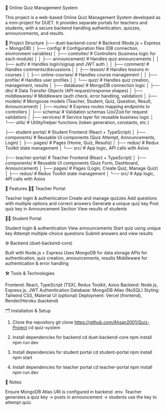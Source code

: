 📘 Online Quiz Management System

This project is a web-based Online Quiz Management System developed as a mini-project for DUET.
It provides separate portals for teachers and students, with a secure backend handling authentication, quizzes, announcements, and results.

📂 Project Structure
├── duet-backend-core/         # Backend (Node.js + Express + MongoDB)
│   ├── config/                # Configuration files (DB connection, environment variables)
│   ├── controller/            # Controllers (business logic for each module)
│   │   ├── announcement/      # Handles quiz announcements
│   │   ├── auth/              # Handles login/signup and JWT auth
│   │   ├── comment/           # Handles comments/discussions
│   │   ├── lesson/            # Handles lessons in courses
│   │   ├── online-courses/    # Handles course management
│   │   ├── profile/           # Handles user profiles
│   │   └── quiz/              # Handles quiz creation, management, results
│   ├── database/              # MongoDB connection logic
│   ├── dto/                   # Data Transfer Objects (API request/response shapes)
│   ├── middlewares/           # Middleware (auth check, error handling, validation)
│   ├── models/                # Mongoose models (Teacher, Student, Quiz, Question, Result, Announcement)
│   ├── routes/                # Express routes mapping endpoints to controllers
│   ├── schema/                # Validation schemas (Joi/Zod for request validation)
│   ├── services/              # Service layer for reusable business logic
│   └── utils/                 # Utility/helper functions (token generation, constants, etc.)

├── student-portal/            # Student Frontend (React + TypeScript)
│   ├── components/            # Reusable UI components (Quiz Attempt, Announcements, Login)
│   ├── pages/                 # Pages (Home, Quiz, Results)
│   ├── redux/                 # Redux Toolkit state management
│   └── src/                   # App logic, API calls with Axios

├── teacher-portal/            # Teacher Frontend (React + TypeScript)
│   ├── components/            # Reusable UI components (Quiz Form, Dashboard, Announcement)
│   ├── pages/                 # Pages (Login, Create Quiz, Manage Quiz)
│   ├── redux/                 # Redux Toolkit state management
│   └── src/                   # App logic, API calls with Axios

🚀 Features
👨‍🏫 Teacher Portal

Teacher login & authentication
Create and manage quizzes
Add questions with multiple options and correct answers
Generate a unique quiz key
Post quiz key in Announcement Section
View results of students

👨‍🎓 Student Portal

Student login & authentication
View announcements
Start quiz using unique key
Attempt multiple-choice questions
Submit answers and view results

⚙️ Backend (duet-backend-core)

Built with Node.js + Express
Uses MongoDB for data storage
APIs for authentication, quiz creation, announcements, results
Middleware for authentication & error handling

🛠️ Tools & Technologies

Frontend: React, TypeScript (TSX), Redux Toolkit, Axios
Backend: Node.js, Express.js, JWT Authentication
Database: MongoDB Atlas (NoSQL)
Styling: Tailwind CSS, Material UI (optional)
Deployment: Vercel (frontend), Render/Heroku (backend)

🗂️ Installation & Setup
1. Clone the repository
git clone https://github.com/Ahsan2001/Quiz-Project
cd quiz-system

2. Install dependencies for backend
cd duet-backend-core
npm install
npm run dev

3. Install dependencies for student portal
cd student-portal
npm install
npm start

4. Install dependencies for teacher portal
cd teacher-portal
npm install
npm run dev



📌 Notes

Ensure MongoDB Atlas URI is configured in backend .env.
Teacher generates a quiz key → posts in announcement → students use the key to attempt quiz.
